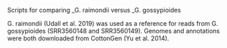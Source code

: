Scripts for comparing _G. raimondii versus _G. gossypioides

G. raimondii (Udall et al. 2019) was used as a reference for reads from G. gossypioides (SRR3560148 and SRR3560149). Genomes and annotations were both downloaded from CottonGen (Yu et al. 2014).
